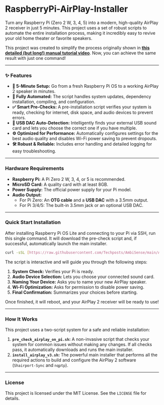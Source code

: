 # RaspberryPi-AirPlay-Installer

Turn any Raspberry Pi (Zero 2 W, 3, 4, 5) into a modern, high-quality AirPlay 2 receiver in just 5 minutes. This project uses a set of robust scripts to automate the entire installation process, making it incredibly easy to revive your old home theater or favorite speakers.

This project was created to simplify the process originally shown in **[this detailed (but long!) manual tutorial video](https://www.youtube.com/watch?v=WeibcfMywXU)**. Now, you can achieve the same result with just one command!



---

### ✨ Features

* **🚀 5-Minute Setup:** Go from a fresh Raspberry Pi OS to a working AirPlay 2 speaker in minutes.
* **🤖 Fully Automated:** The script handles system updates, dependency installation, compiling, and configuration.
* **✅ Smart Pre-Checks:** A pre-installation script verifies your system is ready, checking for internet, disk space, and audio devices to prevent errors.
* **🔌 USB DAC Auto-Detection:** Intelligently finds your external USB sound card and lets you choose the correct one if you have multiple.
* **⚙️ Optimized for Performance:** Automatically configures settings for the best audio quality and disables Wi-Fi power saving to prevent dropouts.
* **🛠️ Robust & Reliable:** Includes error handling and detailed logging for easy troubleshooting.

---

### Hardware Requirements

* **Raspberry Pi:** A Pi Zero 2 W, 3, 4, or 5 is recommended.
* **MicroSD Card:** A quality card with at least 8GB.
* **Power Supply:** The official power supply for your Pi model.
* **Audio Output:**
    * For Pi Zero: An **OTG cable** and a **USB DAC** with a 3.5mm output.
    * For Pi 3/4/5: The built-in 3.5mm jack or an optional USB DAC.

---

###  Quick Start Installation

After installing Raspberry Pi OS Lite and connecting to your Pi via SSH, run this single command. It will download the pre-check script and, if successful, automatically launch the main installer.

```bash
curl -sSL [https://raw.githubusercontent.com/Techposts/AmbiSense/main/Assets/pre_check_airplay_on_pi.sh](https://raw.githubusercontent.com/Techposts/AmbiSense/main/Assets/pre_check_airplay_on_pi.sh) | bash
```

The script is interactive and will guide you through the following steps:
1.  **System Check:** Verifies your Pi is ready.
2.  **Audio Device Selection:** Lets you choose your connected sound card.
3.  **Naming Your Device:** Asks you to name your new AirPlay speaker.
4.  **Wi-Fi Optimization:** Asks for permission to disable power saving.
5.  **Final Confirmation:** Summarizes your choices before starting.

Once finished, it will reboot, and your AirPlay 2 receiver will be ready to use!

---

### How It Works

This project uses a two-script system for a safe and reliable installation:

1.  **`pre_check_airplay_on_pi.sh`:** A non-invasive script that checks your system for common issues without making any changes. If all checks pass, it automatically downloads and runs the main installer.
2.  **`install_airplay_v3.sh`:** The powerful main installer that performs all the required actions to build and configure the AirPlay 2 software (`Shairport-Sync` and `nqptp`).

---

### License

This project is licensed under the MIT License. See the `LICENSE` file for details.
